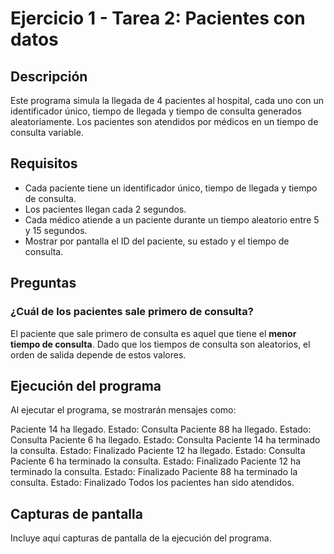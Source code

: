 # Ejercicio 1 - Tarea 2: Pacientes con datos

## Descripción
Este programa simula la llegada de 4 pacientes al hospital, cada uno con un identificador único, tiempo de llegada y tiempo de consulta generados aleatoriamente. Los pacientes son atendidos por médicos en un tiempo de consulta variable.

## Requisitos
- Cada paciente tiene un identificador único, tiempo de llegada y tiempo de consulta.
- Los pacientes llegan cada 2 segundos.
- Cada médico atiende a un paciente durante un tiempo aleatorio entre 5 y 15 segundos.
- Mostrar por pantalla el ID del paciente, su estado y el tiempo de consulta.

## Preguntas

### ¿Cuál de los pacientes sale primero de consulta?
El paciente que sale primero de consulta es aquel que tiene el **menor tiempo de consulta**. Dado que los tiempos de consulta son aleatorios, el orden de salida depende de estos valores.

## Ejecución del programa
Al ejecutar el programa, se mostrarán mensajes como:

Paciente 14 ha llegado. Estado: Consulta
Paciente 88 ha llegado. Estado: Consulta
Paciente 6 ha llegado. Estado: Consulta
Paciente 14 ha terminado la consulta. Estado: Finalizado
Paciente 12 ha llegado. Estado: Consulta
Paciente 6 ha terminado la consulta. Estado: Finalizado
Paciente 12 ha terminado la consulta. Estado: Finalizado
Paciente 88 ha terminado la consulta. Estado: Finalizado
Todos los pacientes han sido atendidos.


## Capturas de pantalla
Incluye aquí capturas de pantalla de la ejecución del programa.

